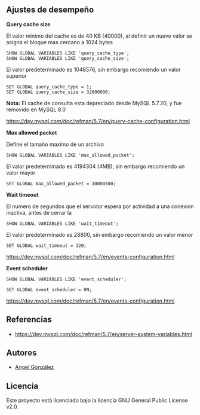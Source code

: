 ## Ajustes de desempeño

**Query cache size**

El valor minimo del cache es de 40 KB (40000), al definir un nuevo valor se asigna el bloque mas cercano a 1024 bytes

~~~
SHOW GLOBAL VARIABLES LIKE 'query_cache_type';
SHOW GLOBAL VARIABLES LIKE 'query_cache_size';
~~~

El valor predeterminado es 1048576, sin embargo recomiendo un valor superior

~~~
SET GLOBAL query_cache_type = 1;
SET GLOBAL query_cache_size = 32000000;
~~~

**Nota:** El cache de consulta esta depreciado desde MySQL 5.7.20, y fue removido en MySQL 8.0

https://dev.mysql.com/doc/refman/5.7/en/query-cache-configuration.html

**Max allowed packet**

Define el tamaño maximo de un archivo

~~~
SHOW GLOBAL VARIABLES LIKE 'max_allowed_packet';
~~~

El valor predeterminado es 4194304 (4MB), sin embargo recomiendo un valor mayor

~~~
SET GLOBAL max_allowed_packet = 30000500;
~~~

**Wait timeout**

El numero de segundos que el servidor espera por actividad a una conexion inactiva, antes de cerrar la

~~~
SHOW GLOBAL VARIABLES LIKE 'wait_timeout';
~~~

El valor predeterminado es 28800, sin embargo recomiendo un valor menor

~~~
SET GLOBAL wait_timeout = 120;
~~~

https://dev.mysql.com/doc/refman/5.7/en/events-configuration.html

**Event scheduler**

~~~
SHOW GLOBAL VARIABLES LIKE 'event_scheduler';
~~~

~~~
SET GLOBAL event_scheduler = ON;
~~~

https://dev.mysql.com/doc/refman/5.7/en/events-configuration.html

## Referencias

* https://dev.mysql.com/doc/refman/5.7/en/server-system-variables.html

## Autores

* [Angel González](https://github.com/mgrc45)

## Licencia

Este proyecto está licenciado bajo la licencia GNU General Public License v2.0.
